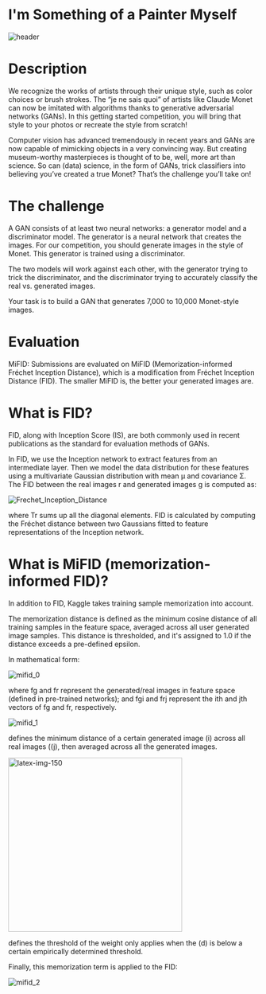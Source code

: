 # I'm Something of a Painter Myself
![header](https://github.com/JamesSuryaPutra/I-m-Something-of-a-Painter-Myself/assets/155945814/7f9f14ae-2f6d-46e1-a790-b6f49e7c1d3e)

# Description
We recognize the works of artists through their unique style, such as color choices or brush strokes. The “je ne sais quoi” of artists like Claude Monet can now be imitated with algorithms thanks to generative adversarial networks (GANs). In this getting started competition, you will bring that style to your photos or recreate the style from scratch!

Computer vision has advanced tremendously in recent years and GANs are now capable of mimicking objects in a very convincing way. But creating museum-worthy masterpieces is thought of to be, well, more art than science. So can (data) science, in the form of GANs, trick classifiers into believing you’ve created a true Monet? That’s the challenge you’ll take on!

# The challenge
A GAN consists of at least two neural networks: a generator model and a discriminator model. The generator is a neural network that creates the images. For our competition, you should generate images in the style of Monet. This generator is trained using a discriminator.

The two models will work against each other, with the generator trying to trick the discriminator, and the discriminator trying to accurately classify the real vs. generated images.

Your task is to build a GAN that generates 7,000 to 10,000 Monet-style images.

# Evaluation
MiFID:
Submissions are evaluated on MiFID (Memorization-informed Fréchet Inception Distance), which is a modification from Fréchet Inception Distance (FID). The smaller MiFID is, the better your generated images are.

# What is FID?
FID, along with Inception Score (IS), are both commonly used in recent publications as the standard for evaluation methods of GANs.

In FID, we use the Inception network to extract features from an intermediate layer. Then we model the data distribution for these features using a multivariate Gaussian distribution with mean µ and covariance Σ. The FID between the real images r and generated images g is computed as:

![Frechet_Inception_Distance](https://github.com/JamesSuryaPutra/I-m-Something-of-a-Painter-Myself/assets/155945814/ab3336b4-c824-45d4-a6cf-7b8dfc562302)

where Tr sums up all the diagonal elements. FID is calculated by computing the Fréchet distance between two Gaussians fitted to feature representations of the Inception network.

# What is MiFID (memorization-informed FID)?
In addition to FID, Kaggle takes training sample memorization into account.

The memorization distance is defined as the minimum cosine distance of all training samples in the feature space, averaged across all user generated image samples. This distance is thresholded, and it's assigned to 1.0 if the distance exceeds a pre-defined epsilon.

In mathematical form:

![mifid_0](https://github.com/JamesSuryaPutra/I-m-Something-of-a-Painter-Myself/assets/155945814/095c8aa2-01e7-402b-b604-7c714739d3f1)


where fg and fr represent the generated/real images in feature space (defined in pre-trained networks); and fgi and frj represent the ith and jth vectors of fg and fr, respectively.

![mifid_1](https://github.com/JamesSuryaPutra/I-m-Something-of-a-Painter-Myself/assets/155945814/8d28b75a-bc0a-42ed-b185-a8d9e0ca6e8a)


defines the minimum distance of a certain generated image (i) across all real images ((j), then averaged across all the generated images.

<img width="350" alt="latex-img-150" src="https://github.com/JamesSuryaPutra/I-m-Something-of-a-Painter-Myself/assets/155945814/faa880ca-b26a-4be2-ad49-399296a81b37">


defines the threshold of the weight only applies when the (d) is below a certain empirically determined threshold.

Finally, this memorization term is applied to the FID:

![mifid_2](https://github.com/JamesSuryaPutra/I-m-Something-of-a-Painter-Myself/assets/155945814/a28e9d26-1387-4421-a473-9106a9a1e35f)
